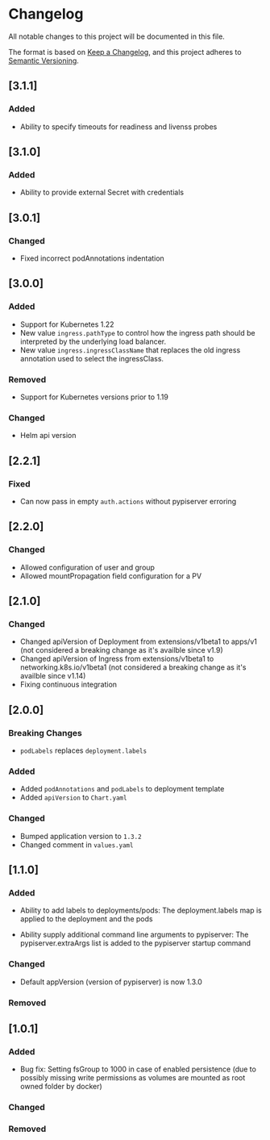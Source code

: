 # Changelog

All notable changes to this project will be documented in this file.

The format is based on [Keep a Changelog](https://keepachangelog.com/en/1.0.0/),
and this project adheres to [Semantic Versioning](https://semver.org/spec/v2.0.0.html).

## [3.1.1]

### Added
- Ability to specify timeouts for readiness and livenss probes

## [3.1.0]

### Added
- Ability to provide external Secret with credentials

## [3.0.1]

### Changed
- Fixed incorrect podAnnotations indentation

## [3.0.0]

### Added
- Support for Kubernetes 1.22
- New value `ingress.pathType` to control how the ingress path should be interpreted by the underlying load balancer.
- New value `ingress.ingressClassName` that replaces the old ingress annotation used to select the ingressClass.

### Removed
- Support for Kubernetes versions prior to 1.19

### Changed
- Helm api version
## [2.2.1]

### Fixed
- Can now pass in empty `auth.actions` without pypiserver erroring

## [2.2.0]

### Changed

- Allowed configuration of user and group
- Allowed mountPropagation field configuration for a PV

## [2.1.0]

### Changed

- Changed apiVersion of Deployment from extensions/v1beta1 to apps/v1 (not considered a breaking change as it's availble since v1.9)
- Changed apiVersion of Ingress from extensions/v1beta1 to networking.k8s.io/v1beta1 (not considered a breaking change as it's availble since v1.14)
- Fixing continuous integration

## [2.0.0]

### Breaking Changes

- `podLabels` replaces `deployment.labels`

### Added

- Added `podAnnotations` and `podLabels` to deployment template
- Added `apiVersion` to `Chart.yaml`

### Changed

- Bumped application version to `1.3.2`
- Changed comment in `values.yaml`

## [1.1.0]

### Added

- Ability to add labels to deployments/pods:
  The deployment.labels map is applied to the deployment and the pods

- Ability supply additional command line arguments to pypiserver:
  The pypiserver.extraArgs list is added to the pypiserver startup command

### Changed

- Default appVersion (version of pypiserver) is now 1.3.0

### Removed

## [1.0.1]

### Added

- Bug fix: Setting fsGroup to 1000 in case of enabled persistence
  (due to possibly missing write permissions as volumes are mounted as root owned folder by docker)

### Changed

### Removed
